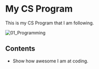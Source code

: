 # My CS Program

This is my CS Program that I am following.

![01_Programming][prog01]

## Contents

- Show how awesome I am at coding.

[prog01]: /01_Programming "01_Programming"
